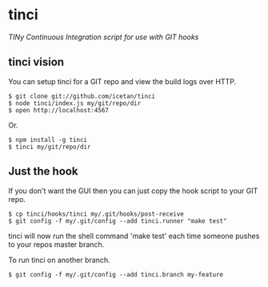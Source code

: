 # tinci

*TINy Continuous Integration script for use with GIT hooks*

## tinci vision

You can setup tinci for a GIT repo and view the build logs over HTTP.

```
$ git clone git://github.com/icetan/tinci
$ node tinci/index.js my/git/repo/dir
$ open http://localhost:4567
```

Or.

```
$ npm install -g tinci
$ tinci my/git/repo/dir
```

## Just the hook

If you don't want the GUI then you can just copy the hook script to your GIT repo.

```
$ cp tinci/hooks/tinci my/.git/hooks/post-receive
$ git config -f my/.git/config --add tinci.runner "make test"
```

tinci will now run the shell command 'make test' each time someone pushes to your repos master branch.

To run tinci on another branch.

```
$ git config -f my/.git/config --add tinci.branch my-feature
```

